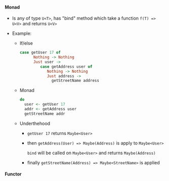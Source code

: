 #### Monad

- Is any of type `U<T>`, has "bind" method which take a function `f(T) => U<V>` and returns `U<V>`

* Example:

  * If/else

    ```haskell
    case getUser 17 of
          Nothing -> Nothing 
          Just user ->
             case getAddress user of
                Nothing -> Nothing 
                Just address ->
                  getStreetName address
    ```

  * Monad

    ```haskell
    do
      user <- getUser 17
      addr <- getAddress user
      getStreetName addr
    ```

  * Underthehood

    * `getUser 17` returns `Maybe<User>`

    * then `getAddress(User) => Maybe(Address)` is apply to `Maybe<User>`

      `bind` will be called on `Maybe<User>` and returns `Maybe(Address)`

    * finally `getStreetName(Address) => Maybe<StreetName>` is applied

#### Functor